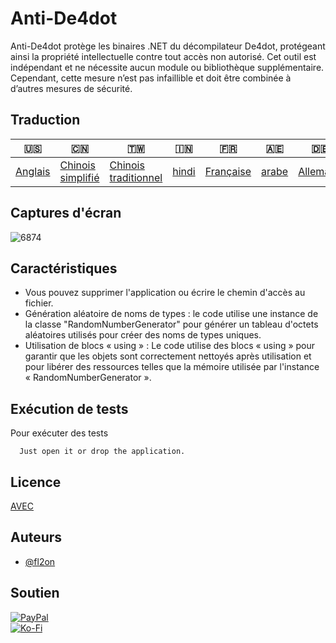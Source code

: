 # Anti-De4dot

Anti-De4dot protège les binaires .NET du décompilateur De4dot, protégeant ainsi la propriété intellectuelle contre tout accès non autorisé. Cet outil est indépendant et ne nécessite aucun module ou bibliothèque supplémentaire. Cependant, cette mesure n’est pas infaillible et doit être combinée à d’autres mesures de sécurité.

## Traduction

| 🇺🇸                 | 🇨🇳                                 | 🇹🇼                                    | 🇮🇳                  | 🇫🇷                      | 🇦🇪                  | 🇩🇪                     | 🇯🇵                     | 🇪🇸                     |
| -------------------- | ------------------------------------ | --------------------------------------- | --------------------- | ------------------------- | --------------------- | ------------------------ | ------------------------ | ------------------------ |
| [Anglais](README.md) | [Chinois simplifié](README.zh-CN.md) | [Chinois traditionnel](README.zh-TW.md) | [hindi](README.hi.md) | [Française](README.fr.md) | [arabe](README.ar.md) | [Allemand](README.de.md) | [japonais](README.ja.md) | [Espagnol](README.es.md) |

## Captures d'écran

![6874](https://github.com/fl2on/Anti-De4dot/assets/69091361/0a750eb0-44e3-4d15-a799-16382325b8e8)

## Caractéristiques

-   Vous pouvez supprimer l'application ou écrire le chemin d'accès au fichier.
-   Génération aléatoire de noms de types : le code utilise une instance de la classe "RandomNumberGenerator" pour générer un tableau d'octets aléatoires utilisés pour créer des noms de types uniques.
-   Utilisation de blocs « using » : Le code utilise des blocs « using » pour garantir que les objets sont correctement nettoyés après utilisation et pour libérer des ressources telles que la mémoire utilisée par l'instance « RandomNumberGenerator ».

## Exécution de tests

Pour exécuter des tests

```text
  Just open it or drop the application.
```

## Licence

[AVEC](https://choosealicense.com/licenses/mit/)

## Auteurs

-   [@fl2on](https://www.github.com/fl2on)

## Soutien

[![PayPal](https://img.shields.io/badge/PayPal-00457C?style=for-the-badge&logo=paypal&logoColor=white)](https://paypal.me/nova355killer)  
[![Ko-Fi](https://img.shields.io/badge/kofi-00457C?style=for-the-badge&logo=ko-fi&logoColor=white)](https://ko-fi.com/nova355)

